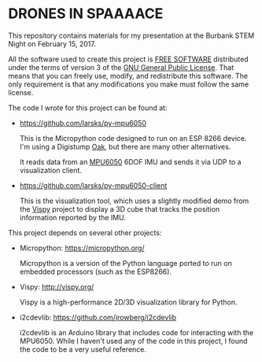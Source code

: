 # DRONES IN SPAAAACE

This repository contains materials for my presentation at the Burbank
STEM Night on February 15, 2017.

All the software used to create this project is [FREE SOFTWARE][]
distributed under the terms of version 3 of the [GNU General Public
License][gpl].  That means that you can freely use, modify, and redistribute
this software.  The only requirement is that any modifications you
make must follow the same license.

[free software]: https://www.gnu.org/philosophy/free-sw.en.html
[gpl]: LICENSE.txt

The code I wrote for this project can be found at:

- <https://github.com/larsks/py-mpu6050>

    This is the Micropython code designed to run on an ESP 8266
    device. I'm using a Digistump [Oak][], but there are many other
    alternatives.

    It reads data from an [MPU6050][] 6DOF IMU and sends it via UDP to
    a visualization client.

- <https://github.com/larsks/py-mpu6050-client>

    This is the visualization tool, which uses a slightly modified
    demo from the [Vispy][] project to display a 3D cube that tracks
    the position information reported by the IMU.

[mpu6050]: https://www.invensense.com/products/motion-tracking/6-axis/mpu-6050/
[oak]: http://digistump.com/oak/
[vispy]: http://vispy.org/

This project depends on several other projects:

- Micropython: <https://micropython.org/>

    Micropython is a version of the Python language ported to run on
    embedded processors (such as the ESP8266).

- Vispy: <http://vispy.org/>

    Vispy is a high-performance 2D/3D visualization library for
    Python.

- i2cdevlib: <https://github.com/jrowberg/i2cdevlib>

    i2cdevlib is an Arduino library that includes code for interacting
    with the MPU6050.  While I haven't used any of the code in this
    project, I found the code to be a very useful reference.
